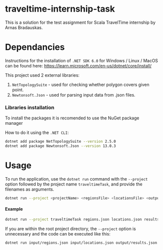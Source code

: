# traveltime-internship-task

This is a solution for the test assignment for Scala TravelTime internship by Arnas Bradauskas.

# Dependancies
Instructions for the installation of `.NET SDK 6.0` for Windows / Linux / MacOS can be found here:
https://learn.microsoft.com/en-us/dotnet/core/install/

This project used 2 external libraries:
1. `NetTopologySuite` - used for checking whether polygon covers given point.
2. `Newtonsoft.Json` - used for parsing input data from .json files.

### Libraries installation
To install the packages it is recomended to use the NuGet package manager

How to do it using the `.NET CLI`:
```bash
dotnet add package NetTopologySuite --version 2.5.0
dotnet add package Newtonsoft.Json --version 13.0.3
```

# Usage
To run the application, use the `dotnet run` command with the `--project` option followed by the project name `traveltimeTask`, and provide the filenames as arguments.

```bash
dotnet run --project <projectName> <regionsFile> <locationsFile> <outputFile>
```

#### Example

```bash
dotnet run --project traveltimeTask regions.json locations.json results.json
```

If you are within the root project directory, the `--project` option is unnecessary and the code can be executed like this: 
```bash
dotnet run input/regions.json input/locations.json output/results.json
```
